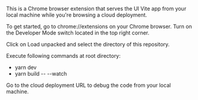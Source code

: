This is a Chrome browser extension that serves the UI Vite app from your local machine 
while you're browsing a cloud deployment.

To get started, go to chrome://extensions on your Chrome browser. Turn on the Developer Mode switch 
located in the top right corner.

Click on Load unpacked and select the directory of this repository.

Execute following commands at root directory: 
* yarn dev
* yarn build -- --watch

Go to the cloud deployment URL to debug the code from your local machine.